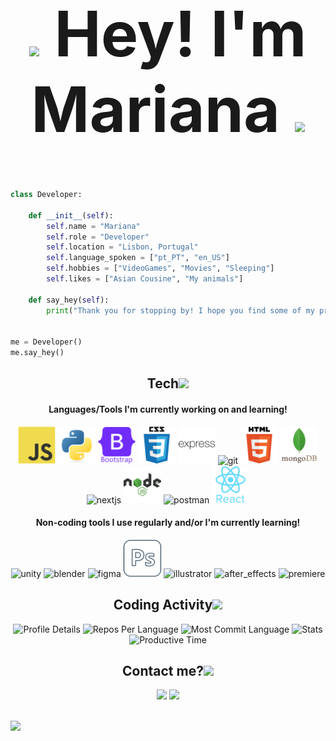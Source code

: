 <h1 align="center" id="mfilipa97-title" style="font-size: 100px; text-decoration: none;"> <img src="https://media.giphy.com/media/hvRJCLFzcasrR4ia7z/giphy.gif" width="40"> Hey! I'm Mariana <img src="https://media.giphy.com/media/3ov9jRkB7wuLh6UHcI/giphy.gif" width="100"> </h1>

<p align="center">

```python
class Developer:

    def __init__(self):
        self.name = "Mariana"
        self.role = "Developer"
        self.location = "Lisbon, Portugal"
        self.language_spoken = ["pt_PT", "en_US"]
        self.hobbies = ["VideoGames", "Movies", "Sleeping"]
        self.likes = ["Asian Cousine", "My animals"]

    def say_hey(self):
        print("Thank you for stopping by! I hope you find some of my projects captivating or enjoyable.")


me = Developer()
me.say_hey()
```
<h2 align="center" id="mari-tech">Tech<img src="https://media.giphy.com/media/3ov9jNkYm8QqxakeCQ/giphy.gif" width="50"> </h2>

<h4 align="center"> Languages/Tools I'm currently working on and learning! </h4>
<p align="center"> 
    <img src="https://raw.githubusercontent.com/devicons/devicon/master/icons/javascript/javascript-original.svg" alt="javascript" width="60" height="60"/> 
    <img src="https://raw.githubusercontent.com/devicons/devicon/master/icons/python/python-original.svg" alt="python" width="60" height="60"/> 
    <img src="https://raw.githubusercontent.com/devicons/devicon/master/icons/bootstrap/bootstrap-plain-wordmark.svg" alt="bootstrap" width="60" height="60"/> 
    <img src="https://raw.githubusercontent.com/devicons/devicon/master/icons/css3/css3-original-wordmark.svg" alt="css3" width="60" height="60"/> 
    <img src="https://raw.githubusercontent.com/devicons/devicon/master/icons/express/express-original-wordmark.svg" alt="express" width="60" height="60"/> 
    <img src="https://www.vectorlogo.zone/logos/git-scm/git-scm-icon.svg" alt="git" width="60" height="60"/> 
    <img src="https://raw.githubusercontent.com/devicons/devicon/master/icons/html5/html5-original-wordmark.svg" alt="html5" width="60" height="60"/> 
    <img src="https://raw.githubusercontent.com/devicons/devicon/master/icons/mongodb/mongodb-original-wordmark.svg" alt="mongodb" width="60" height="60"/> 
    <img src="https://cdn.worldvectorlogo.com/logos/nextjs-2.svg" alt="nextjs" width="60" height="60"/> 
    <img src="https://raw.githubusercontent.com/devicons/devicon/master/icons/nodejs/nodejs-original-wordmark.svg" alt="nodejs" width="60" height="60"/>  
    <img src="https://www.vectorlogo.zone/logos/getpostman/getpostman-icon.svg" alt="postman" width="60" height="60"/> 
    <img src="https://raw.githubusercontent.com/devicons/devicon/master/icons/react/react-original-wordmark.svg" alt="react" width="60" height="60"/> 
</p>

<h4 align="center"> Non-coding tools I use regularly and/or I'm currently learning! </h4>
<p align="center" style="text-align: center;">
    <img src="https://www.vectorlogo.zone/logos/unity3d/unity3d-icon.svg" alt="unity" width="60" height="60"/> 
    <img src="https://download.blender.org/branding/community/blender_community_badge_white.svg" alt="blender" width="60" height="60"/> 
    <img src="https://www.vectorlogo.zone/logos/figma/figma-icon.svg" alt="figma" width="60" height="60"/> 
    <img src="https://raw.githubusercontent.com/devicons/devicon/master/icons/photoshop/photoshop-line.svg" alt="photoshop" width="60" height="60"/> 
    <img src="https://www.vectorlogo.zone/logos/adobe_illustrator/adobe_illustrator-icon.svg" alt="illustrator" width="60" height="60"/> 
    <img src="https://www.svgrepo.com/show/303190/after-effects-cc-logo.svg" alt="after_effects" width="60" height="60"/> 
    <img src="https://www.svgrepo.com/show/303185/premiere-cc-logo.svg" alt="premiere" width="60" height="60"/> 
</p>
</p>




<p align="left">





<h2 align="center">Coding Activity<img src="https://media.giphy.com/media/l378yjDKofRszKaAw/giphy.gif" width="50"></h2>
<p align="center" style="text-align: center;">
  <img src="http://github-profile-summary-cards.vercel.app/api/cards/profile-details?username=mfilipa97&theme=aura_dark" alt="Profile Details"/>
  <img src="http://github-profile-summary-cards.vercel.app/api/cards/repos-per-language?username=mfilipa97&theme=aura_dark" alt="Repos Per Language"/>
  <img src="http://github-profile-summary-cards.vercel.app/api/cards/most-commit-language?username=mfilipa97&theme=aura_dark" alt="Most Commit Language"/>
  <img src="http://github-profile-summary-cards.vercel.app/api/cards/stats?username=mfilipa97&theme=aura_dark" alt="Stats"/>
  <img src="http://github-profile-summary-cards.vercel.app/api/cards/productive-time?username=mfilipa97&theme=aura_dark&utcOffset=8" alt="Productive Time"/>
</p>
<h2 align="center">Contact me?<img src="https://media.giphy.com/media/3ov9k0XwrB2mfYus4E/giphy.gif" width="50"></h2>
<div align="center"> 
  <a href="mailto:marifilipa31@gmail.com"><img src="https://img.shields.io/badge/-Gmail-%23333?style=for-the-badge&logo=gmail&logoColor=white" target="_blank"></a>
  <a href="www.linkedin.com/in/mfilipa97" target="_blank"><img src="https://img.shields.io/badge/-LinkedIn-%230077B5?style=for-the-badge&logo=linkedin&logoColor=white" target="_blank"></a> 
</div>
<br>

[linkedin]: www.linkedin.com/in/mfilipa97 "Mariana's LinkedIn"
[github]: https://github.com/mfilipa97/ "My github"

![](https://komarev.com/ghpvc/?username=mfpm97&color=ff69b4)
